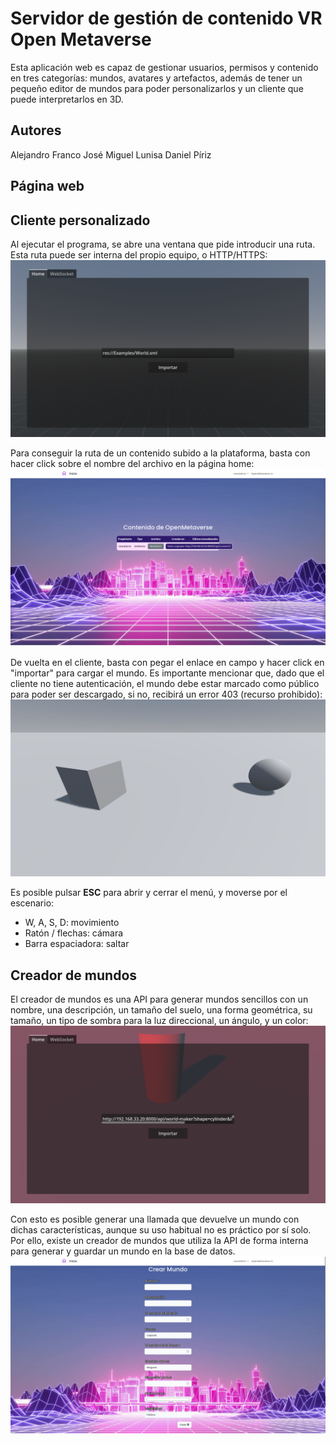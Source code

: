 # Servidor de gestión de contenido VR Open Metaverse

Esta aplicación web es capaz de gestionar usuarios, permisos y contenido en tres categorías: mundos, avatares y artefactos, además de tener un pequeño editor de mundos para poder personalizarlos y un cliente que puede interpretarlos en 3D.

## Autores
Alejandro Franco
José Miguel Lunisa
Daniel Píriz

## Página web



## Cliente personalizado

Al ejecutar el programa, se abre una ventana que pide introducir una ruta. Esta ruta puede ser interna del propio equipo, o HTTP/HTTPS:
![Inicio del cliente](./img/client_01.png)

Para conseguir la ruta de un contenido subido a la plataforma, basta con hacer click sobre el nombre del archivo en la página home:
![Copiado del enlace](./img/client_02.png)

De vuelta en el cliente, basta con pegar el enlace en campo y hacer click en "importar" para cargar el mundo. Es importante mencionar que, dado que el cliente no tiene autenticación, el mundo debe estar marcado como público para poder ser descargado, si no, recibirá un error 403 (recurso prohibido):
![Mundo cargado](./img/client_03.png)

Es posible pulsar **ESC** para abrir y cerrar el menú, y moverse por el escenario:
* W, A, S, D: movimiento
* Ratón / flechas: cámara
* Barra espaciadora: saltar

## Creador de mundos

El creador de mundos es una API para generar mundos sencillos con un nombre, una descripción, un tamaño del suelo, una forma geométrica, su tamaño, un tipo de sombra para la luz direccional, un ángulo, y un color:
![Mundo generado a través de la API](./img/worldmaker_01.png)

Con esto es posible generar una llamada que devuelve un mundo con dichas características, aunque su uso habitual no es práctico por sí solo. Por ello, existe un creador de mundos que utiliza la API de forma interna para generar y guardar un mundo en la base de datos.
![Creador de mundos](./img/worldmaker_02.png)
